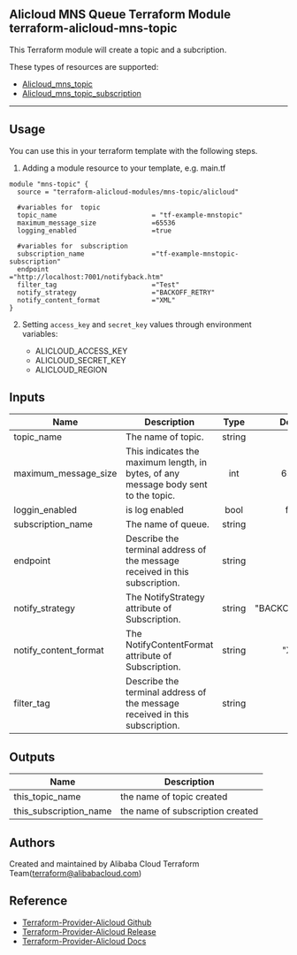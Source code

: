 Alicloud MNS Queue Terraform Module   
terraform-alicloud-mns-topic
---

This Terraform module will create a topic and a subcription.

These types of resources are supported:

* [Alicloud_mns_topic](https://www.terraform.io/docs/providers/alicloud/r/mns_topic.html)
* [Alicloud_mns_topic_subscription](https://www.terraform.io/docs/providers/alicloud/r/mns_topic_subscription.html)

----------------------

Usage
-----
You can use this in your terraform template with the following steps.

1. Adding a module resource to your template, e.g. main.tf
    
```hcl
module "mns-topic" {
  source = "terraform-alicloud-modules/mns-topic/alicloud"

  #variables for  topic
  topic_name                        = "tf-example-mnstopic"
  maximum_message_size              =65536
  logging_enabled                   =true

  #variables for  subscription
  subscription_name                 ="tf-example-mnstopic-subscription"
  endpoint                          ="http://localhost:7001/notifyback.htm"
  filter_tag                        ="Test"
  notify_strategy                   ="BACKOFF_RETRY"
  notify_content_format             ="XML" 
}
```

2. Setting `access_key` and `secret_key` values through environment variables:

    - ALICLOUD_ACCESS_KEY
    - ALICLOUD_SECRET_KEY
    - ALICLOUD_REGION

## Inputs

| Name | Description | Type | Default | Required |
|------|-------------|:----:|:-----:|:-----:|
|topic_name               | The name of topic.    |  string     |     ""      | yes |  
|maximum_message_size          | This indicates the maximum length, in bytes, of any message body sent to the topic.   |   int  |    65536  |    no     |
|loggin_enabled          |  is log enabled   |   bool  |    false   |    no       |
|subscription_name               | The name of queue.    |  string     |     ""      | yes | 
|endpoint          |  Describe the terminal address of the message received in this subscription.   |   string  |    no   |    yes       |
|notify_strategy          |  The NotifyStrategy attribute of Subscription.   |   string  |    "BACKOFF_RETRY"  |    no       |
|notify_content_format    |  The NotifyContentFormat attribute of Subscription.   |   string  |   "XML"  |    no       |
|filter_tag               |  Describe the terminal address of the message received in this subscription.   |   string  |    ""   |    no       |

## Outputs

| Name | Description |
|------|-------------|
| this_topic_name     |        the name of topic created     |
| this_subscription_name     |        the name of subscription created     |

Authors
---------
Created and maintained by Alibaba Cloud Terraform Team(terraform@alibabacloud.com)

Reference
---------
* [Terraform-Provider-Alicloud Github](https://github.com/terraform-providers/terraform-provider-alicloud)
* [Terraform-Provider-Alicloud Release](https://releases.hashicorp.com/terraform-provider-alicloud/)
* [Terraform-Provider-Alicloud Docs](https://www.terraform.io/docs/providers/alicloud/index.html)
